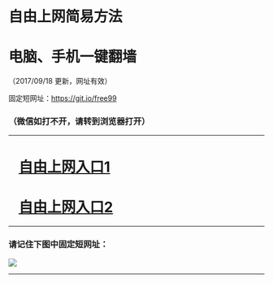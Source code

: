 ﻿# 自由上网简易方法

# 电脑、手机一键翻墙

（2017/09/18 更新，网址有效）

固定短网址：https://git.io/free99

### （微信如打不开，请转到浏览器打开）


***





# &nbsp;&nbsp; <a href="http://ft2914126984.fwq-tz1005.info/fwqtz01.html?t=091800122028 " target="_blank">自由上网入口1</a>
# &nbsp;&nbsp; <a href="http://ft2147126709.fwq-tz1006.info/fwqtz02.html?t=091800112353 " target="_blank">自由上网入口2</a>
***

### 请记住下图中固定短网址：

<img src="https://s3-us-west-2.amazonaws.com/fwq-1001/yjfq-20170905okok.png" /> 


***

